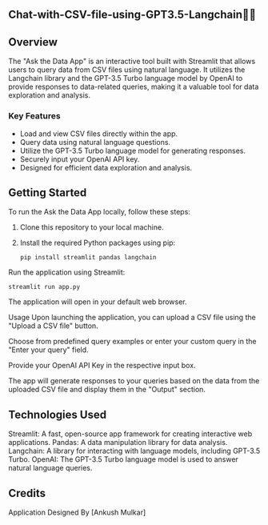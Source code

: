 ## Chat-with-CSV-file-using-GPT3.5-Langchain🦜🔗

## Overview

The "Ask the Data App" is an interactive tool built with Streamlit that allows users to query data from CSV files using natural language. It utilizes the Langchain library and the GPT-3.5 Turbo language model by OpenAI to provide responses to data-related queries, making it a valuable tool for data exploration and analysis.

### Key Features

- Load and view CSV files directly within the app.
- Query data using natural language questions.
- Utilize the GPT-3.5 Turbo language model for generating responses.
- Securely input your OpenAI API key.
- Designed for efficient data exploration and analysis.

## Getting Started

To run the Ask the Data App locally, follow these steps:

1. Clone this repository to your local machine.

2. Install the required Python packages using pip:

   ```
   pip install streamlit pandas langchain
   ```
Run the application using Streamlit:
```
streamlit run app.py
```
The application will open in your default web browser.

Usage
Upon launching the application, you can upload a CSV file using the "Upload a CSV file" button.

Choose from predefined query examples or enter your custom query in the "Enter your query" field.

Provide your OpenAI API Key in the respective input box.

The app will generate responses to your queries based on the data from the uploaded CSV file and display them in the "Output" section.

## Technologies Used
Streamlit: A fast, open-source app framework for creating interactive web applications.
Pandas: A data manipulation library for data analysis.
Langchain: A library for interacting with language models, including GPT-3.5 Turbo.
OpenAI: The GPT-3.5 Turbo language model is used to answer natural language queries.
## Credits
Application Designed By [Ankush Mulkar]
